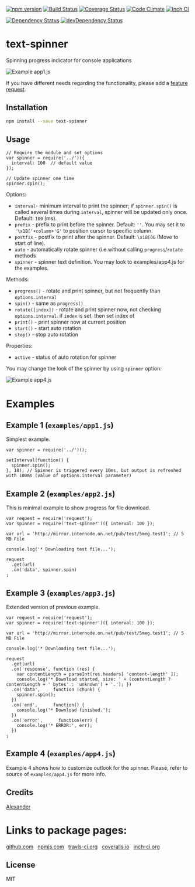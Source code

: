 [![npm version](https://badge.fury.io/js/text-spinner.svg)](http://badge.fury.io/js/text-spinner)
[![Build Status](https://travis-ci.org/alykoshin/text-spinner.svg)](https://travis-ci.org/alykoshin/text-spinner)
[![Coverage Status](https://coveralls.io/repos/alykoshin/text-spinner/badge.svg?branch=master&service=github)](https://coveralls.io/github/alykoshin/text-spinner?branch=master)
[![Code Climate](https://codeclimate.com/github/alykoshin/text-spinner/badges/gpa.svg)](https://codeclimate.com/github/alykoshin/text-spinner)
[![Inch CI](https://inch-ci.org/github/alykoshin/text-spinner.svg?branch=master)](https://inch-ci.org/github/alykoshin/text-spinner)

[![Dependency Status](https://david-dm.org/alykoshin/text-spinner/status.svg)](https://david-dm.org/alykoshin/text-spinner#info=dependencies)
[![devDependency Status](https://david-dm.org/alykoshin/text-spinner/dev-status.svg)](https://david-dm.org/alykoshin/text-spinner#info=devDependencies)


# text-spinner

Spinning progress indicator for console applications

![Example app1.js](https://raw.githubusercontent.com/alykoshin/text-spinner/master/doc/app1.gif)

If you have different needs regarding the functionality, please add a [feature request](https://github.com/alykoshin/text-spinner/issues).


## Installation

```sh
npm install --save text-spinner
```

## Usage

```
// Require the module and set options
var spinner = require('../')({ 
  interval: 100  // default value 
}); 

// Update spinner one time
spinner.spin(); 
```

Options:
- `interval`- minimum interval to print the spinner; if `spinner.spin()` is called several times during `interval`, spinner will be updated only once. Default: `100` (ms). 
- `prefix`  - prefix to print before the spinner. Default: `''`. You may set it to `'\x1B['+column+'G'` to position cursor to specific column. 
- `postfix` - postfix to print after the spinner. Default: `\x1B[0G` (Move to start of line).
- `auto`    - automatically rotate spinner (i.e.without calling `progress`/`rotate` methods
- `spinner` - spinner text definition. You may look to examples/app4.js for the examples.

Methods:
- `progress()` - rotate and print spinner, but not frequently than `options.interval`  
- `spin()`     - same as `progress()`
- `rotate([index])` - rotate and print spinner now, not checking `options.interval`. 
                      if `index` is set, then set index of  
- `print()` - print spinner now at current position
- `start()` - start auto rotation
- `stop()` - stop auto rotation

Properties:
- `active`  - status of auto rotation for spinner


You may change the look of the spinner by using `spinner` option:

![Example app4.js](https://raw.githubusercontent.com/alykoshin/text-spinner/master/doc/app4.gif)


# Examples

## Example 1 (`examples/app1.js`)
Simplest example.

```
var spinner = require('../')();

setInterval(function() {
  spinner.spin();
}, 10); // Spinner is triggered every 10ms, but output is refreshed with 100ms (value of options.interval parameter)
```

## Example 2 (`examples/app2.js`)
This is minimal example to show progress for file download. 

```
var request = require('request');
var spinner = require('text-spinner')({ interval: 100 });

var url = 'http://mirror.internode.on.net/pub/test/5meg.test1'; // 5 MB File

console.log('* Downloading test file...');

request
  .get(url)
  .on('data', spinner.spin)
;
```

## Example 3 (`examples/app3.js`)
Extended version of previous example. 

```
var request = require('request');
var spinner = require('text-spinner')({ interval: 100 });

var url = 'http://mirror.internode.on.net/pub/test/5meg.test1'; // 5 MB File

console.log('* Downloading test file...');

request
  .get(url)
  .on('response', function (res) {
    var contentLength = parseInt(res.headers[ 'content-length' ]);
    console.log('* Download started, size: ' + (contentLength ? contentLength + ' bytes' : 'unknown') + '.'); })
  .on('data',     function (chunk) {
    spinner.spin();
  })
  .on('end',      function() {
    console.log('* Download finished.');
  })
  .on('error',      function(err) {
    console.log('* ERROR:', err);
  })
;
```

## Example 4 (`examples/app4.js`)
Example 4 shows how to customize outlook for the spinner.
Please, refer to source of `examples/app4.js` for more info.


## Credits
[Alexander](https://github.com/alykoshin/)


# Links to package pages:

[github.com](https://github.com/alykoshin/text-spinner) &nbsp; [npmjs.com](https://www.npmjs.com/package/text-spinner) &nbsp; [travis-ci.org](https://travis-ci.org/alykoshin/text-spinner) &nbsp; [coveralls.io](https://coveralls.io/github/alykoshin/text-spinner) &nbsp; [inch-ci.org](https://inch-ci.org/github/alykoshin/text-spinner)


## License

MIT
